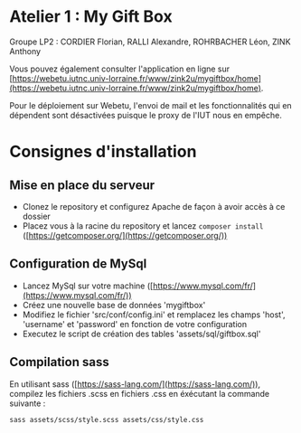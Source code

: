 # Atelier 1 : My Gift Box

Groupe LP2 : CORDIER Florian, RALLI Alexandre, ROHRBACHER Léon, ZINK Anthony

Vous pouvez également consulter l'application en ligne sur [https://webetu.iutnc.univ-lorraine.fr/www/zink2u/mygiftbox/home](https://webetu.iutnc.univ-lorraine.fr/www/zink2u/mygiftbox/home).

Pour le déploiement sur Webetu, l'envoi de mail et les fonctionnalités qui en dépendent sont désactivées puisque le proxy de l'IUT nous en empêche.

# Consignes d'installation

## Mise en place du serveur

* Clonez le repository et configurez Apache de façon à avoir accès à ce dossier
* Placez vous à la racine du repository et lancez `composer install` ([https://getcomposer.org/](https://getcomposer.org/))

## Configuration de MySql

* Lancez MySql sur votre machine ([https://www.mysql.com/fr/](https://www.mysql.com/fr/))
* Créez une nouvelle base de données 'mygiftbox'
* Modifiez le fichier 'src/conf/config.ini' et remplacez les champs 'host', 'username' et 'password' en fonction de votre configuration
* Executez le script de création des tables 'assets/sql/giftbox.sql'

## Compilation sass

En utilisant sass ([https://sass-lang.com/](https://sass-lang.com/)), compilez les fichiers .scss en fichiers .css en éxécutant la commande suivante :
```
sass assets/scss/style.scss assets/css/style.css
```
